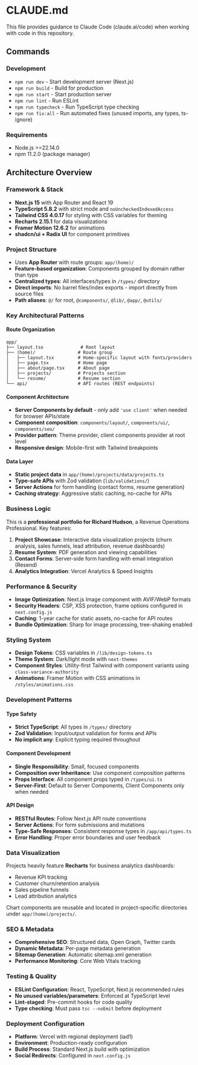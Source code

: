 # CLAUDE.md

This file provides guidance to Claude Code (claude.ai/code) when working with code in this repository.

## Commands

### Development
- `npm run dev` - Start development server (Next.js)
- `npm run build` - Build for production
- `npm run start` - Start production server
- `npm run lint` - Run ESLint
- `npm run typecheck` - Run TypeScript type checking
- `npm run fix:all` - Run automated fixes (unused imports, any types, ts-ignore)

### Requirements
- Node.js >=22.14.0
- npm 11.2.0 (package manager)

## Architecture Overview

### Framework & Stack
- **Next.js 15** with App Router and React 19
- **TypeScript 5.8.2** with strict mode and `noUncheckedIndexedAccess`
- **Tailwind CSS 4.0.17** for styling with CSS variables for theming
- **Recharts 2.15.1** for data visualizations
- **Framer Motion 12.6.2** for animations
- **shadcn/ui + Radix UI** for component primitives

### Project Structure
- Uses **App Router** with route groups: `app/(home)/`
- **Feature-based organization**: Components grouped by domain rather than type
- **Centralized types**: All interfaces/types in `/types/` directory
- **Direct imports**: No barrel files/index exports - import directly from source files
- **Path aliases**: `@/` for root, `@components/`, `@lib/`, `@app/`, `@utils/`

### Key Architectural Patterns

#### Route Organization
```
app/
├── layout.tsx              # Root layout
├── (home)/                # Route group
│   ├── layout.tsx         # Home-specific layout with fonts/providers
│   ├── page.tsx           # Home page
│   ├── about/page.tsx     # About page
│   ├── projects/          # Projects section
│   └── resume/            # Resume section
└── api/                   # API routes (REST endpoints)
```

#### Component Architecture
- **Server Components by default** - only add `'use client'` when needed for browser APIs/state
- **Component composition**: `components/layout/`, `components/ui/`, `components/seo/`
- **Provider pattern**: Theme provider, client components provider at root level
- **Responsive design**: Mobile-first with Tailwind breakpoints

#### Data Layer
- **Static project data** in `app/(home)/projects/data/projects.ts`
- **Type-safe APIs** with Zod validation (`lib/validations/`)
- **Server Actions** for form handling (contact forms, resume generation)
- **Caching strategy**: Aggressive static caching, no-cache for APIs

### Business Logic
This is a **professional portfolio for Richard Hudson**, a Revenue Operations Professional. Key features:

1. **Project Showcase**: Interactive data visualization projects (churn analysis, sales funnels, lead attribution, revenue dashboards)
2. **Resume System**: PDF generation and viewing capabilities
3. **Contact Forms**: Server-side form handling with email integration (Resend)
4. **Analytics Integration**: Vercel Analytics & Speed Insights

### Performance & Security
- **Image Optimization**: Next.js Image component with AVIF/WebP formats
- **Security Headers**: CSP, XSS protection, frame options configured in `next.config.js`
- **Caching**: 1-year cache for static assets, no-cache for API routes
- **Bundle Optimization**: Sharp for image processing, tree-shaking enabled

### Styling System
- **Design Tokens**: CSS variables in `/lib/design-tokens.ts`
- **Theme System**: Dark/light mode with `next-themes`
- **Component Styles**: Utility-first Tailwind with component variants using `class-variance-authority`
- **Animations**: Framer Motion with CSS animations in `/styles/animations.css`

### Development Patterns

#### Type Safety
- **Strict TypeScript**: All types in `/types/` directory
- **Zod Validation**: Input/output validation for forms and APIs
- **No implicit any**: Explicit typing required throughout

#### Component Development
- **Single Responsibility**: Small, focused components  
- **Composition over Inheritance**: Use component composition patterns
- **Props Interface**: All component props typed in `/types/ui.ts`
- **Server-First**: Default to Server Components, Client Components only when needed

#### API Design
- **RESTful Routes**: Follow Next.js API route conventions
- **Server Actions**: For form submissions and mutations
- **Type-Safe Responses**: Consistent response types in `/app/api/types.ts`
- **Error Handling**: Proper error boundaries and user feedback

### Data Visualization
Projects heavily feature **Recharts** for business analytics dashboards:
- Revenue KPI tracking
- Customer churn/retention analysis  
- Sales pipeline funnels
- Lead attribution analytics

Chart components are reusable and located in project-specific directories under `app/(home)/projects/`.

### SEO & Metadata
- **Comprehensive SEO**: Structured data, Open Graph, Twitter cards
- **Dynamic Metadata**: Per-page metadata generation
- **Sitemap Generation**: Automatic sitemap.xml generation
- **Performance Monitoring**: Core Web Vitals tracking

### Testing & Quality
- **ESLint Configuration**: React, TypeScript, Next.js recommended rules
- **No unused variables/parameters**: Enforced at TypeScript level
- **Lint-staged**: Pre-commit hooks for code quality
- **Type checking**: Must pass `tsc --noEmit` before deployment

### Deployment Configuration
- **Platform**: Vercel with regional deployment (iad1)
- **Environment**: Production-ready configuration
- **Build Process**: Standard Next.js build with optimization
- **Social Redirects**: Configured in `next.config.js`